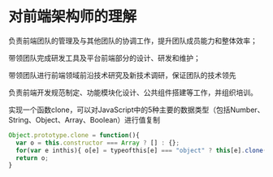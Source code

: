 # 对前端架构师的理解

负责前端团队的管理及与其他团队的协调工作，提升团队成员能力和整体效率；

带领团队完成研发工具及平台前端部分的设计、研发和维护；

带领团队进行前端领域前沿技术研究及新技术调研，保证团队的技术领先

负责前端开发规范制定、功能模块化设计、公共组件搭建等工作，并组织培训。

实现一个函数clone，可以对JavaScript中的5种主要的数据类型（包括Number、String、Object、Array、Boolean）进行值复制

```js
Object.prototype.clone = function(){ 
  var o = this.constructor === Array ? [] : {}; 
  for(var e inthis){ o[e] = typeofthis[e] === "object" ? this[e].clone() : this[e]; }
  return o; 
}
```

